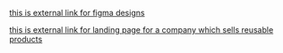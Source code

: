 <!-- all the links for the designs will be posted here -->

[this is external link for figma designs](https://www.figma.com/file/RhY0l6PZaQ9bL7NR1cD14o/Designs?type=design&node-id=0%3A1&mode=design&t=UqyrqS9MDAvH2kRN-1)

[this is external link for landing page for a company which sells reusable products](https://www.figma.com/file/z75l8ZlcTO9L3P6Hfoi7F7/landing-page?type=design&node-id=0%3A1&mode=design&t=63cePCGTt0mQQGIv-1)
